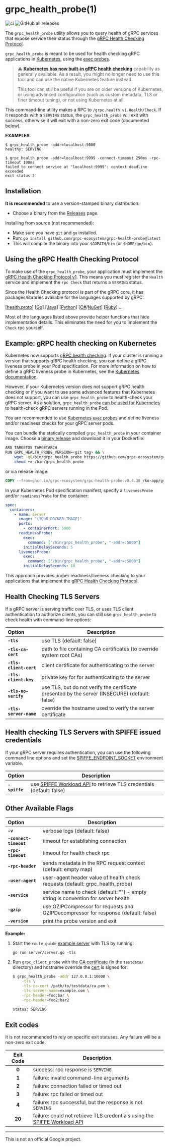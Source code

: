 # grpc_health_probe(1)

![ci](https://github.com/grpc-ecosystem/grpc-health-probe/workflows/ci/badge.svg)
![GitHub all releases](https://img.shields.io/github/downloads/grpc-ecosystem/grpc-health-probe/total)

The `grpc_health_probe` utility allows you to query health of gRPC services that
expose service their status through the [gRPC Health Checking Protocol][hc].

`grpc_health_probe` is meant to be used for health checking gRPC applications in
[Kubernetes][k8s], using the [exec probes][execprobe].

> :warning: [**Kubernetes has now built-in gRPC health checking**][k8s-new]
> capability as generally available. As a result, you might no longer need to use this tool and can use the native Kubernetes feature instead.
>
> This tool can still be useful if you are on older versions of Kubernetes,
> or using advanced configuration (such as custom metadata, TLS or finer timeout tuning),
> or not using Kubernetes at all.

This command-line utility makes a RPC to `/grpc.health.v1.Health/Check`. If it
responds with a `SERVING` status, the `grpc_health_probe` will exit with
success, otherwise it will exit with a non-zero exit code (documented below).

**EXAMPLES**

```text
$ grpc_health_probe -addr=localhost:5000
healthy: SERVING
```

```text
$ grpc_health_probe -addr=localhost:9999 -connect-timeout 250ms -rpc-timeout 100ms
failed to connect service at "localhost:9999": context deadline exceeded
exit status 2
```

## Installation

**It is recommended** to use a version-stamped binary distribution:

- Choose a binary from the [Releases][rel] page.

Installing from source (not recommended):

- Make sure you have `git` and `go` installed.
- Run: `go install github.com/grpc-ecosystem/grpc-health-probe@latest`
- This will compile the binary into your `$GOPATH/bin` (or `$HOME/go/bin`).

## Using the gRPC Health Checking Protocol

To make use of the `grpc_health_probe`, your application must implement the
[gRPC Health Checking Protocol v1][hc]. This means you must register the
`Health` service and implement the `rpc Check` that returns a `SERVING` status.

Since the Health Checking protocol is part of the gRPC core, it has
packages/libraries available for the languages supported by gRPC:

[[health.proto](https://github.com/grpc/grpc/blob/master/src/proto/grpc/health/v1/health.proto)]
[[Go](https://pkg.go.dev/google.golang.org/grpc/health/grpc_health_v1)]
[[Java](https://github.com/grpc/grpc-java/blob/master/services/src/generated/main/grpc/io/grpc/health/v1/HealthGrpc.java)]
[[Python](https://github.com/grpc/grpc/tree/master/src/python/grpcio_health_checking)]
[[C#](https://github.com/grpc/grpc/tree/master/src/csharp/Grpc.HealthCheck)/[NuGet](https://www.nuget.org/packages/Grpc.HealthCheck/)]
[[Ruby](https://www.rubydoc.info/gems/grpc/Grpc/Health/Checker)] ...

Most of the languages listed above provide helper functions that hide
implementation details. This eliminates the need for you to implement the
`Check` rpc yourself.

## Example: gRPC health checking on Kubernetes

Kubernetes now supports [gRPC health checking][k8s]. If your cluster is running a version that supports gRPC health checking, you can define a gRPC liveness probe in your Pod specification. For more information on how to define a gRPC liveness probe in Kubernetes, see the [Kubernetes documentation][k8s-new].

However, if your Kubernetes version does not support gRPC health checking or if you want to use some advanced features that Kubernetes does not support, you can use `grpc_health_probe` to health-check your gRPC server. As a solution,
`grpc_health_probe` [can be used for Kubernetes][k8s] to health-check gRPC
servers running in the Pod.

You are recommended to use [Kubernetes `exec` probes][execprobe] and define
liveness and/or readiness checks for your gRPC server pods.

You can bundle the statically compiled `grpc_health_probe` in your container
image. Choose a [binary release][rel] and download it in your Dockerfile:

```bash
ARG TARGETOS TARGETARCH
RUN GRPC_HEALTH_PROBE_VERSION=<git tag> && \
    wget -qO/bin/grpc_health_probe https://github.com/grpc-ecosystem/grpc-health-probe/releases/download/${GRPC_HEALTH_PROBE_VERSION}/grpc_health_probe-${TARGETOS}-${TARGETARCH} && \
    chmod +x /bin/grpc_health_probe
```

or via release image:

```dockerfile
COPY --from=ghcr.io/grpc-ecosystem/grpc-health-probe:v0.4.38 /ko-app/grpc-health-probe /bin/grpc_health_probe
```

In your Kubernetes Pod specification manifest, specify a `livenessProbe` and/or
`readinessProbe` for the container:

```yaml
spec:
  containers:
    - name: server
      image: "[YOUR-DOCKER-IMAGE]"
      ports:
        - containerPort: 5000
      readinessProbe:
        exec:
          command: ["/bin/grpc_health_probe", "-addr=:5000"]
        initialDelaySeconds: 5
      livenessProbe:
        exec:
          command: ["/bin/grpc_health_probe", "-addr=:5000"]
        initialDelaySeconds: 10
```

This approach provides proper readiness/liveness checking to your applications
that implement the [gRPC Health Checking Protocol][hc].

## Health Checking TLS Servers

If a gRPC server is serving traffic over TLS, or uses TLS client authentication
to authorize clients, you can still use `grpc_health_probe` to check health
with command-line options:

| Option                 | Description                                                                                    |
| :--------------------- | ---------------------------------------------------------------------------------------------- |
| **`-tls`**             | use TLS (default: false)                                                                       |
| **`-tls-ca-cert`**     | path to file containing CA certificates (to override system root CAs)                          |
| **`-tls-client-cert`** | client certificate for authenticating to the server                                            |
| **`-tls-client-key`**  | private key for for authenticating to the server                                               |
| **`-tls-no-verify`**   | use TLS, but do not verify the certificate presented by the server (INSECURE) (default: false) |
| **`-tls-server-name`** | override the hostname used to verify the server certificate                                    |

## Health checking TLS Servers with SPIFFE issued credentials

If your gRPC server requires authentication, you can use the following command line options and set the
[SPIFFE_ENDPOINT_SOCKET][spiffe-socket]
environment variable.

| Option        | Description                                                                    |
| :------------ | ------------------------------------------------------------------------------ |
| **`-spiffe`** | use [SPIFFE Workload API][spiffe] to retrieve TLS credentials (default: false) |

## Other Available Flags

| Option                 | Description                                                                        |
| :--------------------- | ---------------------------------------------------------------------------------- |
| **`-v`**               | verbose logs (default: false)                                                      |
| **`-connect-timeout`** | timeout for establishing connection                                                |
| **`-rpc-timeout`**     | timeout for health check rpc                                                       |
| **`-rpc-header`**      | sends metadata in the RPC request context (default: empty map)                     |
| **`-user-agent`**      | user-agent header value of health check requests (default: grpc_health_probe)      |
| **`-service`**         | service name to check (default: "") - empty string is convention for server health |
| **`-gzip`**            | use GZIPCompressor for requests and GZIPDecompressor for response (default: false) |
| **`-version`**         | print the probe version and exit                                                   |

**Example:**

1.  Start the `route_guide` [example
    server](https://github.com/grpc/grpc-go/tree/be59908d40f00be3573a50284c3863f1a37b8528/examples/route_guide)
    with TLS by running:

        go run server/server.go -tls

2.  Run `grpc_client_probe` with the [CA
    certificate](https://github.com/grpc/grpc-go/blob/be59908d40f00be3573a50284c3863f1a37b8528/testdata/ca.pem)
    (in the `testdata/` directory) and hostname override the
    [cert](https://github.com/grpc/grpc-go/blob/be59908d40f00be3573a50284c3863f1a37b8528/testdata/server1.pem) is signed for:

    ```sh
    $ grpc_health_probe -addr 127.0.0.1:10000 \
        -tls \
        -tls-ca-cert /path/to/testdata/ca.pem \
        -tls-server-name=example.com \
        -rpc-header=foo:bar \
        -rpc-header=foo2:bar2

    status: SERVING
    ```

## Exit codes

It is not recommended to rely on specific exit statuses. Any failure will be
a non-zero exit code.

| Exit Code | Description                                                                         |
| :-------: | ----------------------------------------------------------------------------------- |
|   **0**   | success: rpc response is `SERVING`.                                                 |
|   **1**   | failure: invalid command-line arguments                                             |
|   **2**   | failure: connection failed or timed out                                             |
|   **3**   | failure: rpc failed or timed out                                                    |
|   **4**   | failure: rpc successful, but the response is not `SERVING`                          |
|  **20**   | failure: could not retrieve TLS credentials using the [SPIFFE Workload API][spiffe] |

---

This is not an official Google project.

[hc]: https://github.com/grpc/grpc/blob/master/doc/health-checking.md
[k8s]: https://kubernetes.io/blog/2018/10/01/health-checking-grpc-servers-on-kubernetes/
[execprobe]: https://kubernetes.io/docs/tasks/configure-pod-container/configure-liveness-readiness-probes/#define-a-liveness-command
[rel]: https://github.com/grpc-ecosystem/grpc-health-probe/releases
[spiffe]: https://github.com/spiffe/spiffe/blob/master/standards/SPIFFE_Workload_API.md
[spiffe-socket]: https://github.com/spiffe/spiffe/blob/0f44285b4caa95244ecbf003dd6729d5295ae743/standards/SPIFFE_Workload_Endpoint.md#4-locating-the-endpoint
[k8s-new]: https://kubernetes.io/docs/tasks/configure-pod-container/configure-liveness-readiness-startup-probes/#define-a-grpc-liveness-probe
